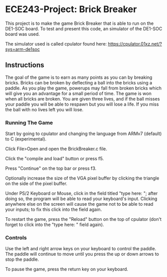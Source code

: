 # ECE243-Project: Brick Breaker

This project is to make the game Brick Breaker that is able to run on the DE1-SOC board. To test and present this code, an simulator of the DE1-SOC board was used. 

The simulator used is called cpulator found here: https://cpulator.01xz.net/?sys=arm-de1soc 

## Instructions

The goal of the game is to earn as many points as you can by breaking bricks. Bricks can be broken by deflecting a ball into the bricks using a paddle. As you play the game, powerups may fall from broken bricks which will give you an advantage for a small period of time. The game is won when all bricks are broken. You are given three lives, and if the ball misses your paddle you will be able to respawn but you will lose a life. If you miss the ball with no lives left you will lose.

### Running The Game
Start by going to cpulator and changing the language from ARMv7 (default) to C (experimental). 

Click File>Open and open the BrickBreaker.c file.

Click the "compile and load" button or press f5.

Press "Continue" on the top bar or press f3.

Optionally increase the size of the VGA pixel buffer by clicking the triangle on the side of the pixel buffer.

Under PS/2 Keyboard or Mouse, click in the field titled "type here: "; after doing so, the program will be able to read your keyboard's input. Clicking anywhere else on the screen will cause the game not to be able to read your inputs; to fix this click into the field again.

To restart the game, press the "Reload" button on the top of cpulator (don't forget to click into the "type here: " field again).

### Controls
Use the left and right arrow keys on your keyboard to control the paddle. The paddle will continue to move until you press the up or down arrows to stop the paddle.

To pause the game, press the return key on your keyboard.